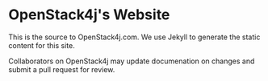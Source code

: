 # OpenStack4j's Website

This is the source to OpenStack4j.com.   We use Jekyll to generate the static content for this site.  

Collaborators on OpenStack4j may update documenation on changes and submit a pull request for review.
